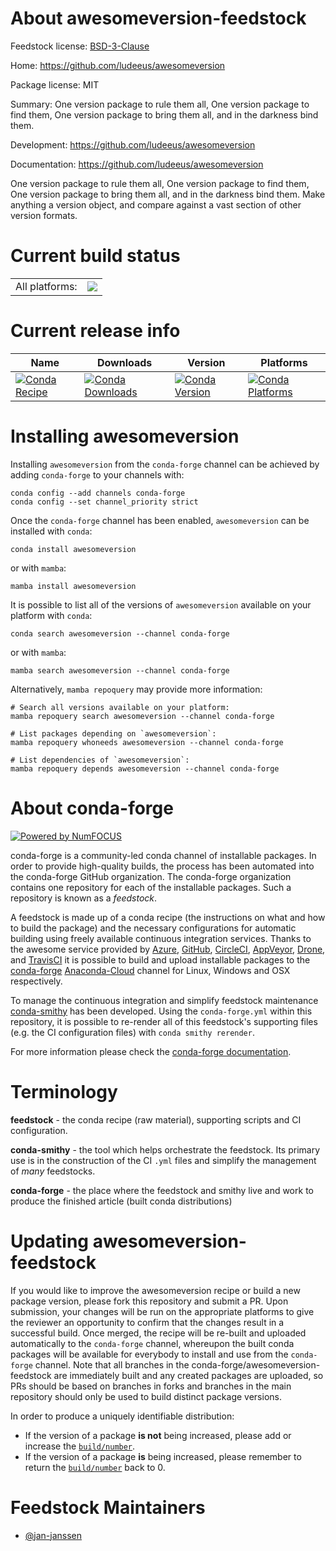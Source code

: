 About awesomeversion-feedstock
==============================

Feedstock license: [BSD-3-Clause](https://github.com/conda-forge/awesomeversion-feedstock/blob/main/LICENSE.txt)

Home: https://github.com/ludeeus/awesomeversion

Package license: MIT

Summary: One version package to rule them all, One version package to find them, One version package to bring them all, and in the darkness bind them.

Development: https://github.com/ludeeus/awesomeversion

Documentation: https://github.com/ludeeus/awesomeversion

One version package to rule them all, One version package to find
them, One version package to bring them all, and in the darkness bind
them. Make anything a version object, and compare against a vast
section of other version formats.


Current build status
====================


<table><tr><td>All platforms:</td>
    <td>
      <a href="https://dev.azure.com/conda-forge/feedstock-builds/_build/latest?definitionId=14015&branchName=main">
        <img src="https://dev.azure.com/conda-forge/feedstock-builds/_apis/build/status/awesomeversion-feedstock?branchName=main">
      </a>
    </td>
  </tr>
</table>

Current release info
====================

| Name | Downloads | Version | Platforms |
| --- | --- | --- | --- |
| [![Conda Recipe](https://img.shields.io/badge/recipe-awesomeversion-green.svg)](https://anaconda.org/conda-forge/awesomeversion) | [![Conda Downloads](https://img.shields.io/conda/dn/conda-forge/awesomeversion.svg)](https://anaconda.org/conda-forge/awesomeversion) | [![Conda Version](https://img.shields.io/conda/vn/conda-forge/awesomeversion.svg)](https://anaconda.org/conda-forge/awesomeversion) | [![Conda Platforms](https://img.shields.io/conda/pn/conda-forge/awesomeversion.svg)](https://anaconda.org/conda-forge/awesomeversion) |

Installing awesomeversion
=========================

Installing `awesomeversion` from the `conda-forge` channel can be achieved by adding `conda-forge` to your channels with:

```
conda config --add channels conda-forge
conda config --set channel_priority strict
```

Once the `conda-forge` channel has been enabled, `awesomeversion` can be installed with `conda`:

```
conda install awesomeversion
```

or with `mamba`:

```
mamba install awesomeversion
```

It is possible to list all of the versions of `awesomeversion` available on your platform with `conda`:

```
conda search awesomeversion --channel conda-forge
```

or with `mamba`:

```
mamba search awesomeversion --channel conda-forge
```

Alternatively, `mamba repoquery` may provide more information:

```
# Search all versions available on your platform:
mamba repoquery search awesomeversion --channel conda-forge

# List packages depending on `awesomeversion`:
mamba repoquery whoneeds awesomeversion --channel conda-forge

# List dependencies of `awesomeversion`:
mamba repoquery depends awesomeversion --channel conda-forge
```


About conda-forge
=================

[![Powered by
NumFOCUS](https://img.shields.io/badge/powered%20by-NumFOCUS-orange.svg?style=flat&colorA=E1523D&colorB=007D8A)](https://numfocus.org)

conda-forge is a community-led conda channel of installable packages.
In order to provide high-quality builds, the process has been automated into the
conda-forge GitHub organization. The conda-forge organization contains one repository
for each of the installable packages. Such a repository is known as a *feedstock*.

A feedstock is made up of a conda recipe (the instructions on what and how to build
the package) and the necessary configurations for automatic building using freely
available continuous integration services. Thanks to the awesome service provided by
[Azure](https://azure.microsoft.com/en-us/services/devops/), [GitHub](https://github.com/),
[CircleCI](https://circleci.com/), [AppVeyor](https://www.appveyor.com/),
[Drone](https://cloud.drone.io/welcome), and [TravisCI](https://travis-ci.com/)
it is possible to build and upload installable packages to the
[conda-forge](https://anaconda.org/conda-forge) [Anaconda-Cloud](https://anaconda.org/)
channel for Linux, Windows and OSX respectively.

To manage the continuous integration and simplify feedstock maintenance
[conda-smithy](https://github.com/conda-forge/conda-smithy) has been developed.
Using the ``conda-forge.yml`` within this repository, it is possible to re-render all of
this feedstock's supporting files (e.g. the CI configuration files) with ``conda smithy rerender``.

For more information please check the [conda-forge documentation](https://conda-forge.org/docs/).

Terminology
===========

**feedstock** - the conda recipe (raw material), supporting scripts and CI configuration.

**conda-smithy** - the tool which helps orchestrate the feedstock.
                   Its primary use is in the construction of the CI ``.yml`` files
                   and simplify the management of *many* feedstocks.

**conda-forge** - the place where the feedstock and smithy live and work to
                  produce the finished article (built conda distributions)


Updating awesomeversion-feedstock
=================================

If you would like to improve the awesomeversion recipe or build a new
package version, please fork this repository and submit a PR. Upon submission,
your changes will be run on the appropriate platforms to give the reviewer an
opportunity to confirm that the changes result in a successful build. Once
merged, the recipe will be re-built and uploaded automatically to the
`conda-forge` channel, whereupon the built conda packages will be available for
everybody to install and use from the `conda-forge` channel.
Note that all branches in the conda-forge/awesomeversion-feedstock are
immediately built and any created packages are uploaded, so PRs should be based
on branches in forks and branches in the main repository should only be used to
build distinct package versions.

In order to produce a uniquely identifiable distribution:
 * If the version of a package **is not** being increased, please add or increase
   the [``build/number``](https://docs.conda.io/projects/conda-build/en/latest/resources/define-metadata.html#build-number-and-string).
 * If the version of a package **is** being increased, please remember to return
   the [``build/number``](https://docs.conda.io/projects/conda-build/en/latest/resources/define-metadata.html#build-number-and-string)
   back to 0.

Feedstock Maintainers
=====================

* [@jan-janssen](https://github.com/jan-janssen/)

